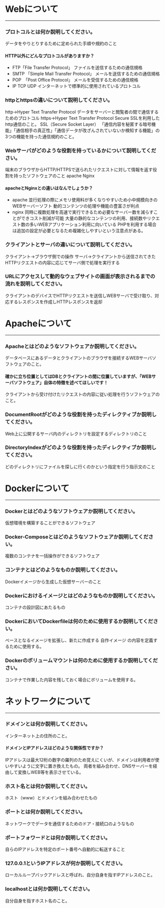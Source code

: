 # Webについて
---
### プロトコルとは何か説明してください。
データをやりとりするために定められた手順や規約のこと
#### HTTP以外にどんなプロトコルがありますか？
- FTP「File Transfer Protocol」
ファイルを送信するための通信規格
- SMTP 「Simple Mail Transfer Protocol」
メールを送信するための通信規格
- POP　「Post Office Protocol」
メールを受信するための通信規格
- IP TCP UDP
インターネットで標準的に使用されているプロトコル

### httpとhttpsの違いについて説明してください。
http→Hyper Text Transfer Protocol
データをサーバーと閲覧者の間で通信するためのプロトコル
https→Hyper Text Transfer Protocol Secure
SSLを利用したhttp通信のこと。
SSL（Secure Socket Layer）
「通信内容を秘匿する暗号機能」「通信相手の真正性」「通信データが改ざんされていないか検知する機能」の3つの機能を持った通信規約のこと。



### Webサーバがどのような役割を持っているかについて説明してください。
端末のブラウザからHTTP/HTTPSで送られたリクエストに対して情報を返す役割を持ったソフトウェアのこと
apache Nginx
#### apacheとNginxとの違いはなんでしょうか？
- apache
並行処理の際にメモリ使用料が多くなりやすいため小中規模向きのWEBサーバーソフト
動的コンテンツの処理や機能の豊富さが利点
- nginx
同時に複数処理を高速で実行できるため必要なサーバー数を減らすことができコスト削減が可能
大量の静的なコンテンツの利用、接続数やリクエスト数の多いWEBアプリケーション利用に向いている
PHPを利用する場合は追加の設定が必要となるため複雑化しやすいという注意点がある。



### クライアントとサーバの違いについて説明してください。
クライアント→ブラウザ側での操作
サーバ→クライアントから送信されてきたHTTPリクエストの内容に応じてサーバ側で処理を実行する

### URLにアクセスして動的なウェブサイトの画面が表示されるまでの流れを説明してください。
クライアントのデバイスでHTTPリクエストを送信しWEBサーバで受け取り、対応するレスポンスを作成しHTTPレスポンスを返却



# Apacheについて
---
### Apacheとはどのようなソフトウェアか説明してください。
データベースにあるデータとクライアントのブラウザを接続するWEBサーバソフトウェアのこと。
#### 確かに立ち位置としてはDBとクライアントの間に位置していますが、「WEBサーバソフトウェア」自体の特徴を述べてほしいです！
クライアントから受け付けたリクエストの内容に従い処理を行うソフトウェアのこと。


### DocumentRootがどのような役割を持ったディレクティブか説明してください。
Web上に公開するサーバ内のディレクトリを設定するディレクトリのこと


### DirectoryIndexがどのような役割を持ったディレクティブか説明してください。
どのディレクトリにファイルを探しに行くのかという指定を行う指示文のこと




# Dockerについて
---
### Dockerとはどのようなソフトウェアか説明してください。
仮想環境を構築することができるソフトウェア


### Docker-Composeとはどのようなソフトウェアか説明してください。
複数のコンテナを一括操作ができるソフトウェア


### コンテナとはどのようなものか説明してください。
Dockerイメージから生成した仮想サーバーのこと


### Dockerにおけるイメージとはどのようなものか説明してください。
コンテナの設計図にあたるもの


### DockerにおいてDockerfileは何のために使用するか説明してください。
ベースとなるイメージを拡張し、新たに作成する 自作イメージ の内容を定義するために使用する。


### Dockerのボリュームマウントは何のために使用するか説明してください。
コンテナで作業した内容を残しておく場合にボリュームを使用する。



# ネットワークについて
---
### ドメインとは何か説明してください。
インターネット上の住所のこと。
#### ドメインとIPアドレスはどのような関係性ですか？
IPアドレスは最大12桁の数字の羅列のため覚えにくいが、ドメインは利用者が使いやすいように文字に置き換えたもの。
両者を組み合わせ、DNSサーバーを経由して変換しWEB等を表示させている。


### ホスト名とは何か説明してください。
ホスト（www）とドメインを組み合わせたもの


### ポートとは何か説明してください。
ネットワークでデータを通信するためのドア・接続口のようなもの


### ポートフォワードとは何か説明してください。
自らのIPアドレスを特定のポート番号へ自動的に転送すること


### 127.0.0.1というIPアドレスが何か説明してください。
ローカルループバックアドレスと呼ばれ、自分自身を指すIPアドレスのこと。


### localhostとは何か説明してください。
自分自身を指すホスト名のこと。



